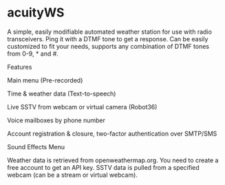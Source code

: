 # acuityWS
A simple, easily modifiable automated weather station for use with radio transceivers.
Ping it with a DTMF tone to get a response.
Can be easily customized to fit your needs, supports any combination of DTMF tones from 0-9, * and #.

Features

Main menu (Pre-recorded)

Time & weather data (Text-to-speech)

Live SSTV from webcam or virtual camera (Robot36)

Voice mailboxes by phone number

Account registration & closure, two-factor authentication over SMTP/SMS

Sound Effects Menu

Weather data is retrieved from openweathermap.org. You need to create a free account to get an API key.
SSTV data is pulled from a specified webcam (can be a stream or virtual webcam).
